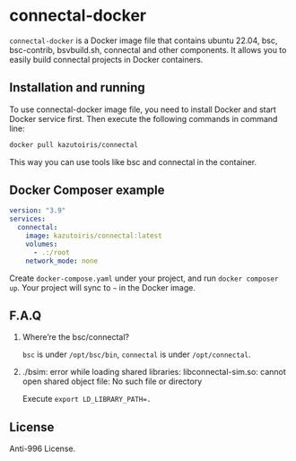 # connectal-docker

`connectal-docker` is a Docker image file that contains ubuntu 22.04, bsc, bsc-contrib, bsvbuild.sh, connectal and other components. It allows you to easily build connectal projects in Docker containers.

## Installation and running

To use connectal-docker image file, you need to install Docker and start Docker service first. Then execute the following commands in command line:

```bash
docker pull kazutoiris/connectal
```

This way you can use tools like bsc and connectal in the container.

## Docker Composer example

```yaml
version: "3.9"
services:
  connectal:
    image: kazutoiris/connectal:latest
    volumes:
      - .:/root
    network_mode: none
```

Create `docker-compose.yaml` under your project, and run `docker composer up`. Your project will sync to `~` in the Docker image.

## F.A.Q

1. Where’re the bsc/connectal?

   `bsc` is under `/opt/bsc/bin`, `connectal` is under `/opt/connectal`.

2. ./bsim: error while loading shared libraries: libconnectal-sim.so: cannot open shared object file: No such file or directory

   Execute `export LD_LIBRARY_PATH=.`

## License

Anti-996 License.
